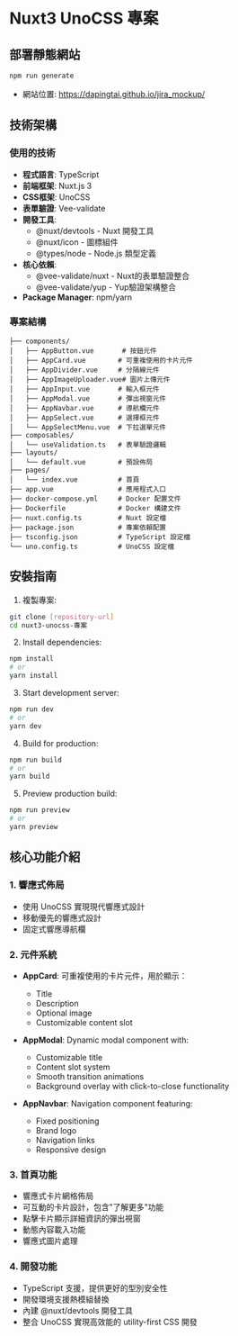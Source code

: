 # Nuxt3 UnoCSS 專案

## 部署靜態網站
```bash
npm run generate  
```
- 網站位置: https://dapingtai.github.io/jira_mockup/

## 技術架構

### 使用的技術
- **程式語言**: TypeScript
- **前端框架**: Nuxt.js 3
- **CSS框架**: UnoCSS
- **表單驗證**: Vee-validate
- **開發工具**: 
  - @nuxt/devtools - Nuxt 開發工具
  - @nuxt/icon - 圖標組件
  - @types/node - Node.js 類型定義
- **核心依賴**:
  - @vee-validate/nuxt - Nuxt的表單驗證整合
  - @vee-validate/yup - Yup驗證架構整合
- **Package Manager**: npm/yarn

### 專案結構
```
├── components/
│   ├── AppButton.vue       # 按鈕元件
│   ├── AppCard.vue        # 可重複使用的卡片元件
│   ├── AppDivider.vue     # 分隔線元件
│   ├── AppImageUploader.vue# 圖片上傳元件
│   ├── AppInput.vue       # 輸入框元件
│   ├── AppModal.vue       # 彈出視窗元件
│   ├── AppNavbar.vue      # 導航欄元件
│   ├── AppSelect.vue      # 選擇框元件
│   └── AppSelectMenu.vue  # 下拉選單元件
├── composables/
│   └── useValidation.ts   # 表單驗證邏輯
├── layouts/
│   └── default.vue        # 預設佈局
├── pages/
│   └── index.vue          # 首頁
├── app.vue                # 應用程式入口
├── docker-compose.yml     # Docker 配置文件
├── Dockerfile             # Docker 構建文件
├── nuxt.config.ts         # Nuxt 設定檔
├── package.json           # 專案依賴配置
├── tsconfig.json          # TypeScript 設定檔
└── uno.config.ts          # UnoCSS 設定檔
```

## 安裝指南

1. 複製專案:
```bash
git clone [repository-url]
cd nuxt3-unocss-專案
```

2. Install dependencies:
```bash
npm install
# or
yarn install
```

3. Start development server:
```bash
npm run dev
# or
yarn dev
```

4. Build for production:
```bash
npm run build
# or
yarn build
```

5. Preview production build:
```bash
npm run preview
# or
yarn preview
```

## 核心功能介紹

### 1. 響應式佈局
- 使用 UnoCSS 實現現代響應式設計
- 移動優先的響應式設計
- 固定式響應導航欄

### 2. 元件系統
- **AppCard**: 可重複使用的卡片元件，用於顯示：
  - Title
  - Description
  - Optional image
  - Customizable content slot

- **AppModal**: Dynamic modal component with:
  - Customizable title
  - Content slot system
  - Smooth transition animations
  - Background overlay with click-to-close functionality

- **AppNavbar**: Navigation component featuring:
  - Fixed positioning
  - Brand logo
  - Navigation links
  - Responsive design

### 3. 首頁功能
- 響應式卡片網格佈局
- 可互動的卡片設計，包含"了解更多"功能
- 點擊卡片顯示詳細資訊的彈出視窗
- 動態內容載入功能
- 響應式圖片處理

### 4. 開發功能
- TypeScript 支援，提供更好的型別安全性
- 開發環境支援熱模組替換
- 內建 @nuxt/devtools 開發工具
- 整合 UnoCSS 實現高效能的 utility-first CSS 開發